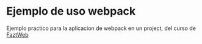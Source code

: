 # Ejemplo de uso webpack
Ejemplo practico para la aplicacion de webpack en un project, del curso de [FaztWeb](https://www.youtube.com/watch?v=vF2emKbaP4M)

